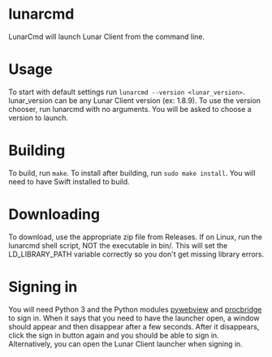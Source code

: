 # lunarcmd
LunarCmd will launch Lunar Client from the command line.
# Usage
To start with default settings run `lunarcmd --version <lunar_version>`. lunar_version can be any Lunar Client version (ex: 1.8.9). To use the version chooser, run lunarcmd with no arguments. You will be asked to choose a version to launch.
# Building
To build, run `make`. To install after building, run `sudo make install`. You will need to have Swift installed to build.
# Downloading
To download, use the appropriate zip file from Releases. If on Linux, run the lunarcmd shell script, NOT the executable in bin/. This will set the LD_LIBRARY_PATH variable correctly so you don't get missing library errors.
# Signing in
You will need Python 3 and the Python modules [pywebview](https://pypi.org/project/pywebview/) and [procbridge](https://pypi.org/project/procbridge/) to sign in. When it says that you need to have the launcher open, a window should appear and then disappear after a few seconds. After it disappears, click the sign in button again and you should be able to sign in. Alternatively, you can open the Lunar Client launcher when signing in.
